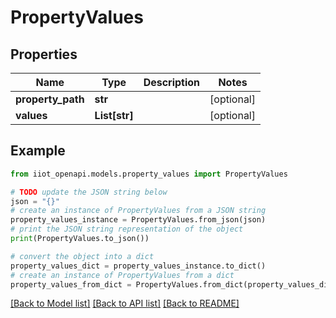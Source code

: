 # PropertyValues


## Properties

Name | Type | Description | Notes
------------ | ------------- | ------------- | -------------
**property_path** | **str** |  | [optional] 
**values** | **List[str]** |  | [optional] 

## Example

```python
from iiot_openapi.models.property_values import PropertyValues

# TODO update the JSON string below
json = "{}"
# create an instance of PropertyValues from a JSON string
property_values_instance = PropertyValues.from_json(json)
# print the JSON string representation of the object
print(PropertyValues.to_json())

# convert the object into a dict
property_values_dict = property_values_instance.to_dict()
# create an instance of PropertyValues from a dict
property_values_from_dict = PropertyValues.from_dict(property_values_dict)
```
[[Back to Model list]](../README.md#documentation-for-models) [[Back to API list]](../README.md#documentation-for-api-endpoints) [[Back to README]](../README.md)


